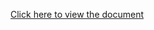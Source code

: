 [Click here to view the document](https://docs.google.com/document/d/1v1jqG6-8Fy5J_XptMCofxTMQfKoUfhi14UIg8tqHcss/edit?usp=sharing)
